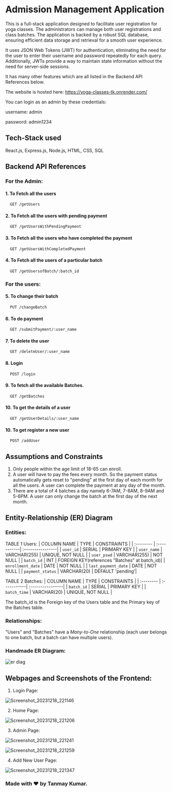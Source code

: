 
# Admission Management Application
This is a full-stack application designed to facilitate user registration for yoga classes. The administrators can manage both user registrations and class batches. The application is backed by a robust SQL database, ensuring efficient data storage and retrieval for a smooth user experience. 

It uses JSON Web Tokens (JWT) for authentication, eliminating the need for the user to enter their username and password repeatedly for each query. Additionally, JWTs provide a way to maintain state information without the need for server-side sessions.

It has many other features which are all listed in the Backend API References below.

The website is hosted here: https://yoga-classes-tk.onrender.com/

You can login as an admin by these credentials:

username: admin

password: admin1234

## Tech-Stack used
React.js, Express.js, Node.js, HTML, CSS, SQL

## Backend API References
### For the Admin:
#### 1. To Fetch all the users

```http
  GET /getUsers
```
#### 2. To Fetch all the users with pending payment

```http
  GET /getUsersWithPendingPayment
```
#### 3. To Fetch all the users who have completed the payment

```http
  GET /getUsersWithCompletedPayment
```
#### 4. To Fetch all the users of a particular batch

```http
  GET /getUsersofBatch/:batch_id
```

### For the users:
#### 5. To change their batch

```http
  PUT /changeBatch
```
#### 6. To do payment

```http
  GET /submitPayment/:user_name
```
#### 7. To delete the user
```http
  GET /deleteUser/:user_name
```
#### 8. Login
```http
  POST /login
```
#### 9. To fetch all the available Batches.
```http
  GET /getBatches
```
#### 10. To get the details of a user
```http
  GET /getUserDetails/:user_name
```
#### 10. To get register a new user
```http
  POST /addUser
```
## Assumptions and Constraints
1. Only people within the age limit of 18-65 can enroll.
2. A user will have to pay the fees every month. So the payment status automatically gets reset to "pending" at the first day of each month for all the users. A user can complete the payment at any day of the month.
3. There are a total of 4 batches a day namely 6-7AM, 7-8AM, 8-9AM and 5-6PM. A user can only change the batch at the first day of the next month.

## Entity-Relationship (ER) Diagram
### Entities:
TABLE 1 Users:
| COLUMN NAME | TYPE | CONSTRAINTS |
| :-------- | :-----------| :----------------|
| `user_id` | SERIAL | PRIMARY KEY |
| `user_name` | VARCHAR(255) | UNIQUE, NOT NULL | 
| `user_pswd` | VARCHAR(255) | NOT NULL |
| `batch_id` | INT | FOREIGN KEY(references "Batches" at batch_id)|
| `enrollment_date` | DATE |  NOT NULL |
| `last_payment_date` | DATE | NOT NULL |
| `payment_status` | VARCHAR(20) | DEFAULT 'pending'|

TABLE 2 Batches:
| COLUMN NAME | TYPE | CONSTRAINTS |
| :-------- | :-----------| :----------------|
| `batch_id` | SERIAL | PRIMARY KEY |
| `batch_time` | VARCHAR(20) | UNIQUE, NOT NULL |


The batch_id is the Foreign key of the Users table and the Primary key of the Batches table.

### Relationships:
"Users" and "Batches" have a *Many-to-One* relationship (each user belongs to one batch, but a batch can have multiple users).

### Handmade ER Diagram:

![er diag](https://github.com/t4nm4y/admissionMgmt/assets/88146479/c691035f-9f56-4353-a4e3-42534e479fe1)


## Webpages and Screenshots of the Frontend:
1. Login Page:
   
![Screenshot_20231218_221146](https://github.com/t4nm4y/admissionMgmt/assets/88146479/04925eed-6e67-4fc7-907d-bf050fa4c3cb)

   
2. Home Page:
   
![Screenshot_20231218_221206](https://github.com/t4nm4y/admissionMgmt/assets/88146479/859835dc-e0f6-4385-bb7e-b85ac5d14c89)


3. Admin Page:
   
![Screenshot_20231218_221241](https://github.com/t4nm4y/admissionMgmt/assets/88146479/4e87f831-e8e0-4cff-8f1a-38b156d5fa19)

![Screenshot_20231218_221259](https://github.com/t4nm4y/admissionMgmt/assets/88146479/15625d33-8589-46bc-8180-9dddfc91db0f)


4. Add New User Page:

![Screenshot_20231218_221347](https://github.com/t4nm4y/admissionMgmt/assets/88146479/2e469c1e-99de-4453-adf9-65f443ee4aef)


### Made with ❤️ by Tanmay Kumar.

